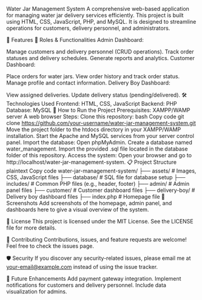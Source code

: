 Water Jar Management System
A comprehensive web-based application for managing water jar delivery services efficiently. This project is built using HTML, CSS, JavaScript, PHP, and MySQL. It is designed to streamline operations for customers, delivery personnel, and administrators.

📌 Features
🔑 Roles & Functionalities
Admin Dashboard:

Manage customers and delivery personnel (CRUD operations).
Track order statuses and delivery schedules.
Generate reports and analytics.
Customer Dashboard:

Place orders for water jars.
View order history and track order status.
Manage profile and contact information.
Delivery Boy Dashboard:

View assigned deliveries.
Update delivery status (pending/delivered).
🛠️ Technologies Used
Frontend: HTML, CSS, JavaScript
Backend: PHP
Database: MySQL
🎯 How to Run the Project
Prerequisites:
XAMPP/WAMP server
A web browser
Steps:
Clone this repository:
bash
Copy code
git clone https://github.com/your-username/water-jar-management-system.git
Move the project folder to the htdocs directory in your XAMPP/WAMP installation.
Start the Apache and MySQL services from your server control panel.
Import the database:
Open phpMyAdmin.
Create a database named water_management.
Import the provided .sql file located in the database folder of this repository.
Access the system:
Open your browser and go to http://localhost/water-jar-management-system.
📋 Project Structure
plaintext
Copy code
water-jar-management-system/
├── assets/           # Images, CSS, JavaScript files
├── database/         # SQL file for database setup
├── includes/         # Common PHP files (e.g., header, footer)
├── admin/            # Admin panel files
├── customer/         # Customer dashboard files
├── delivery-boy/     # Delivery boy dashboard files
├── index.php         # Homepage file
🎨 Screenshots
Add screenshots of the homepage, admin panel, and dashboards here to give a visual overview of the system.

📖 License
This project is licensed under the MIT License. See the LICENSE file for more details.

🤝 Contributing
Contributions, issues, and feature requests are welcome! Feel free to check the issues page.

🛡️ Security
If you discover any security-related issues, please email me at your-email@example.com instead of using the issue tracker.

🚀 Future Enhancements
Add payment gateway integration.
Implement notifications for customers and delivery personnel.
Include data visualization for admins.
